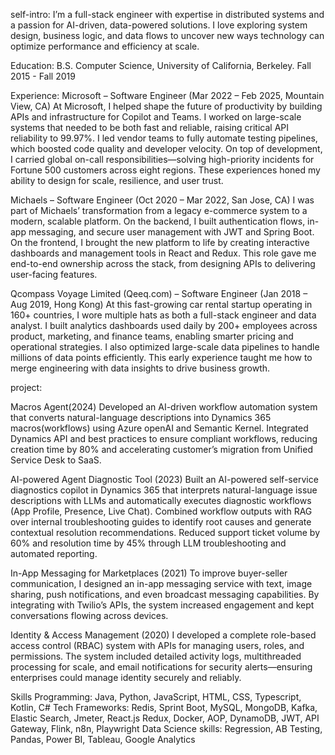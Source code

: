 self-intro:
I’m a full-stack engineer with expertise in distributed systems and a passion for AI-driven, data-powered solutions. I love exploring system design, business logic, and data flows to uncover new ways technology can optimize performance and efficiency at scale.


Education: B.S. Computer Science, University of California, Berkeley. Fall 2015 - Fall 2019

Experience:
Microsoft – Software Engineer (Mar 2022 – Feb 2025, Mountain View, CA)
At Microsoft, I helped shape the future of productivity by building APIs and infrastructure for Copilot and Teams. I worked on large-scale systems that needed to be both fast and reliable, raising critical API reliability to 99.97%. I led vendor teams to fully automate testing pipelines, which boosted code quality and developer velocity. On top of development, I carried global on-call responsibilities—solving high-priority incidents for Fortune 500 customers across eight regions. These experiences honed my ability to design for scale, resilience, and user trust.

Michaels – Software Engineer (Oct 2020 – Mar 2022, San Jose, CA)
I was part of Michaels’ transformation from a legacy e-commerce system to a modern, scalable platform. On the backend, I built authentication flows, in-app messaging, and secure user management with JWT and Spring Boot. On the frontend, I brought the new platform to life by creating interactive dashboards and management tools in React and Redux. This role gave me end-to-end ownership across the stack, from designing APIs to delivering user-facing features.

Qcompass Voyage Limited (Qeeq.com) – Software Engineer (Jan 2018 – Aug 2019, Hong Kong)
At this fast-growing car rental startup operating in 160+ countries, I wore multiple hats as both a full-stack engineer and data analyst. I built analytics dashboards used daily by 200+ employees across product, marketing, and finance teams, enabling smarter pricing and operational strategies. I also optimized large-scale data pipelines to handle millions of data points efficiently. This early experience taught me how to merge engineering with data insights to drive business growth.

project:

Macros Agent(2024)
Developed an AI-driven workflow automation system that converts natural-language descriptions into Dynamics 365 macros(workflows) using Azure openAI and Semantic Kernel. Integrated Dynamics API and best practices to ensure compliant workflows, reducing creation time by 80% and accelerating customer’s migration from Unified Service Desk to SaaS.

AI-powered Agent Diagnostic Tool (2023)
Built an AI-powered self-service diagnostics copilot in Dynamics 365 that interprets natural-language issue descriptions with LLMs and automatically executes diagnostic workflows (App Profile, Presence, Live Chat). Combined workflow outputs with RAG over internal troubleshooting guides to identify root causes and generate contextual resolution recommendations. Reduced support ticket volume by 60% and resolution time by 45% through LLM troubleshooting and automated reporting.

In-App Messaging for Marketplaces (2021)
To improve buyer-seller communication, I designed an in-app messaging service with text, image sharing, push notifications, and even broadcast messaging capabilities. By integrating with Twilio’s APIs, the system increased engagement and kept conversations flowing across devices.

Identity & Access Management (2020)
I developed a complete role-based access control (RBAC) system with APIs for managing users, roles, and permissions. The system included detailed activity logs, multithreaded processing for scale, and email notifications for security alerts—ensuring enterprises could manage identity securely and reliably.


Skills
Programming: Java, Python, JavaScript, HTML, CSS, Typescript, Kotlin, C#
Tech Frameworks: Redis, Sprint Boot, MySQL, MongoDB, Kafka, Elastic Search, Jmeter, React.js Redux, Docker, AOP, DynamoDB, JWT, API Gateway, Flink, n8n, Playwright
Data Science skills: Regression, AB Testing, Pandas, Power BI, Tableau, Google Analytics